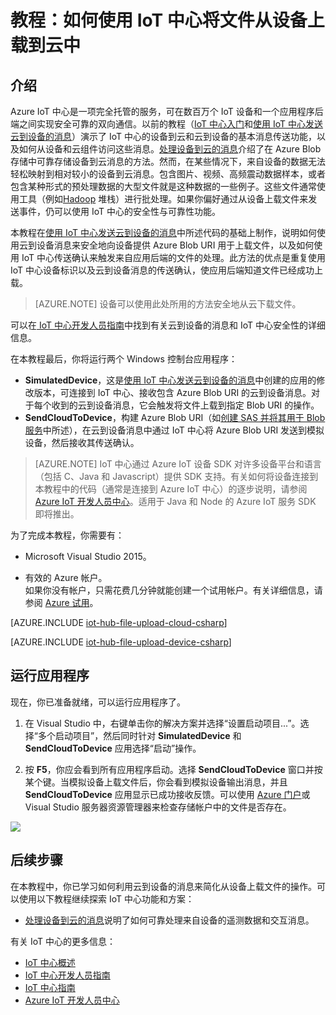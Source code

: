 <properties
	pageTitle="使用 IoT 中心从设备上载文件 | Microsoft Azure"
	description="遵照本教程了解如何将 Azure IoT 中心与 C# 配合使用，以从设备上载文件。"
	services="iot-hub"
	documentationCenter=".net"
	authors="fsautomata"
	manager="timlt"
	editor=""/>

<tags
     ms.service="iot-hub"
     ms.date="09/29/2015"
     wacn.date="03/18/2016"/>

# 教程：如何使用 IoT 中心将文件从设备上载到云中

## 介绍

Azure IoT 中心是一项完全托管的服务，可在数百万个 IoT 设备和一个应用程序后端之间实现安全可靠的双向通信。以前的教程（[IoT 中心入门]和[使用 IoT 中心发送云到设备的消息]）演示了 IoT 中心的设备到云和云到设备的基本消息传送功能，以及如何从设备和云组件访问这些消息。[处理设备到云的消息]介绍了在 Azure Blob 存储中可靠存储设备到云消息的方法。然而，在某些情况下，来自设备的数据无法轻松映射到相对较小的设备到云消息。包含图片、视频、高频震动数据样本，或者包含某种形式的预处理数据的大型文件就是这种数据的一些例子。这些文件通常使用工具（例如[Hadoop] 堆栈）进行批处理。如果你偏好通过从设备上载文件来发送事件，仍可以使用 IoT 中心的安全性与可靠性功能。

本教程在[使用 IoT 中心发送云到设备的消息]中所述代码的基础上制作，说明如何使用云到设备消息来安全地向设备提供 Azure Blob URI 用于上载文件，以及如何使用 IoT 中心传送确认来触发来自应用后端的文件的处理。此方法的优点是重复使用 IoT 中心设备标识以及云到设备消息的传送确认，使应用后端知道文件已经成功上载。

> [AZURE.NOTE] 设备可以使用此处所用的方法安全地从云下载文件。

可以在[ IoT 中心开发人员指南]中找到有关云到设备的消息和 IoT 中心安全性的详细信息。

在本教程最后，你将运行两个 Windows 控制台应用程序：

* **SimulatedDevice**，这是[使用 IoT 中心发送云到设备的消息]中创建的应用的修改版本，可连接到 IoT 中心、接收包含 Azure Blob URI 的云到设备消息。对于每个收到的云到设备消息，它会触发将文件上载到指定 Blob URI 的操作。
* **SendCloudToDevice**，构建 Azure Blob URI（如[创建 SAS 并将其用于 Blob 服务](/documentation/articles/storage-dotnet-shared-access-signature-part-2)中所述），在云到设备消息中通过 IoT 中心将 Azure Blob URI 发送到模拟设备，然后接收其传送确认。

> [AZURE.NOTE] IoT 中心通过 Azure IoT 设备 SDK 对许多设备平台和语言（包括 C、Java 和 Javascript）提供 SDK 支持。有关如何将设备连接到本教程中的代码（通常是连接到 Azure IoT 中心）的逐步说明，请参阅 [Azure IoT 开发人员中心]。适用于 Java 和 Node 的 Azure IoT 服务 SDK 即将推出。

为了完成本教程，你需要有：

+ Microsoft Visual Studio 2015。

+ 有效的 Azure 帐户。<br/>如果你没有帐户，只需花费几分钟就能创建一个试用帐户。有关详细信息，请参阅 [Azure 试用](/pricing/1rmb-trial/)。


[AZURE.INCLUDE [iot-hub-file-upload-cloud-csharp](../includes/iot-hub-file-upload-cloud-csharp.md)]


[AZURE.INCLUDE [iot-hub-file-upload-device-csharp](../includes/iot-hub-file-upload-device-csharp.md)]

## 运行应用程序

现在，你已准备就绪，可以运行应用程序了。

1.  在 Visual Studio 中，右键单击你的解决方案并选择“设置启动项目...”。选择“多个启动项目”，然后同时针对 **SimulatedDevice** 和 **SendCloudToDevice** 应用选择“启动”操作。

2.  按 **F5**，你应会看到所有应用程序启动。选择 **SendCloudToDevice** 窗口并按某个键。当模拟设备上载文件后，你会看到模拟设备输出消息，并且 **SendCloudToDevice** 应用显示已成功接收反馈。可以使用 [Azure 门户]或 Visual Studio 服务器资源管理器来检查存储帐户中的文件是否存在。

  ![][50]


## 后续步骤

在本教程中，你已学习如何利用云到设备的消息来简化从设备上载文件的操作。可以使用以下教程继续探索 IoT 中心功能和方案：

- [处理设备到云的消息]说明了如何可靠处理来自设备的遥测数据和交互消息。

有关 IoT 中心的更多信息：

* [IoT 中心概述]
* [IoT 中心开发人员指南]
* [IoT 中心指南]
* [Azure IoT 开发人员中心]

<!-- Images. -->

[50]: ./media/iot-hub-csharp-csharp-file-upload/run-apps1.png

<!-- Links -->

[Send Cloud-to-Device messages with IoT Hub]: /documentation/articles/iot-hub-csharp-csharp-c2d

[Azure 门户]: https://manage.windowsazure.cn


[Hadoop]: /documentation/services/hdinsight/

[Get started with IoT Hub]: /documentation/articles/iot-hub-csharp-csharp-getstarted
[使用 IoT 中心发送云到设备的消息]: /documentation/articles/iot-hub-csharp-csharp-c2d
[处理设备到云的消息]: /documentation/articles/iot-hub-csharp-csharp-process-d2c
[Uploading files from devices]: /documentation/articles/iot-hub-csharp-csharp-file-upload

[IoT 中心概述]: /documentation/articles/iot-hub-what-is-iot-hub
[IoT 中心指南]: /documentation/articles/iot-hub-guidance
[ IoT 中心开发人员指南]: /documentation/articles/iot-hub-devguide
[IoT 中心开发人员指南]: /documentation/articles/iot-hub-devguide
[IoT Hub Supported Devices]: /documentation/articles/iot-hub-supported-devices
[IoT 中心入门]: /documentation/articles/iot-hub-csharp-csharp-getstarted
[Supported devices]: https://github.com/Azure/azure-iot-sdks/blob/master/doc/tested_configurations.md
[Azure IoT 开发人员中心]: /develop/iot

<!---HONumber=Mooncake_0307_2016-->